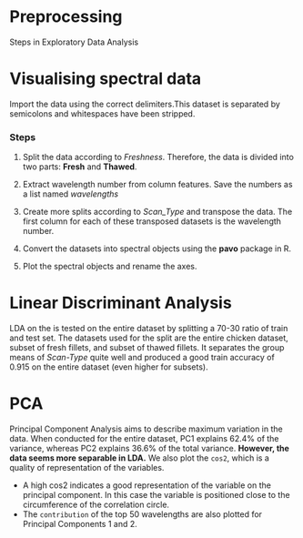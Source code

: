 # Preprocessing

Steps in Exploratory Data Analysis

# Visualising spectral data

Import the data  using the correct delimiters.This dataset is separated by semicolons and whitespaces have been stripped.
### Steps

1. Split the data according to _Freshness_. Therefore, the data is divided into two parts: **Fresh** and **Thawed**.

2. Extract wavelength number from column features. Save the numbers as a list named *wavelengths*

3. Create more splits according to *Scan_Type* and transpose the data. The first column for each of these transposed datasets is the wavelength number.

4. Convert the datasets into spectral objects using the **pavo** package in R.
5. Plot the spectral objects and rename the axes.


# Linear Discriminant Analysis

LDA on the is tested on the entire dataset by splitting a 70-30 ratio of train and test set. The datasets used for the split are the entire chicken dataset, subset of fresh fillets, and subset of thawed fillets.
It separates the group means of *Scan-Type* quite well and produced a good train accuracy of 0.915 on the entire dataset (even higher for subsets).

# PCA
Principal Component Analysis aims to describe maximum variation in the data. When conducted for the entire dataset, PC1 explains 62.4% of the variance, whereas PC2 explains 36.6% of the total variance. **However, the data seems more separable in LDA.**
We also plot the `cos2`, which is a quality of representation of the variables.
* A high cos2 indicates a good representation of the variable on the principal component. In this case the variable is positioned close to the circumference of the correlation circle.
* The `contribution` of the top 50 wavelengths are also plotted for Principal Components 1 and 2.